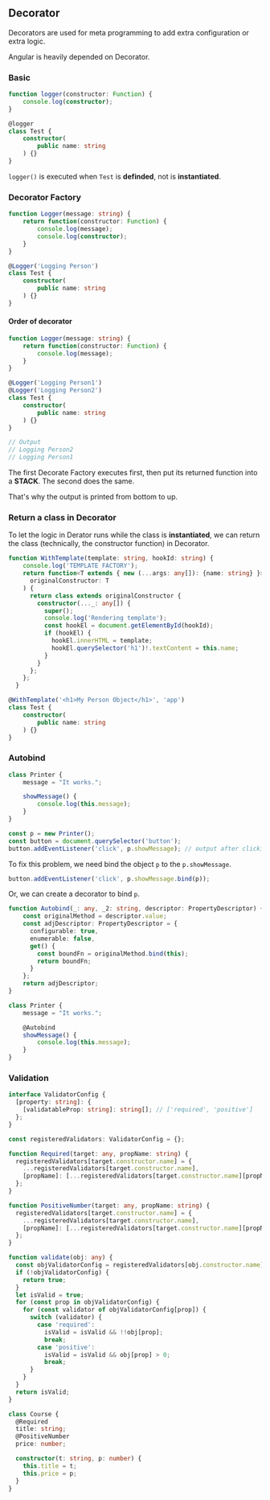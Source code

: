 ## Decorator

Decorators are used for meta programming to add extra configuration or extra logic.

Angular is heavily depended on Decorator.

### Basic

```typescript
function logger(constructor: Function) {
    console.log(constructor);
}

@logger
class Test {
    constructor(
        public name: string
    ) {}
}
```

`logger()` is executed when `Test` is **definded**, not is **instantiated**.

### Decorator Factory

```typescript
function Logger(message: string) {
    return function(constructor: Function) {
        console.log(message);
        console.log(constructor);
    }
}

@Logger('Logging Person')
class Test {
    constructor(
        public name: string
    ) {}
}
```

#### Order of decorator

```typescript
function Logger(message: string) {
    return function(constructor: Function) {
        console.log(message);
    }
}

@Logger('Logging Person1')
@Logger('Logging Person2')
class Test {
    constructor(
        public name: string
    ) {}
}

// Output
// Logging Person2
// Logging Person1
```
The first Decorate Factory executes first, then put its returned function into a **STACK**. The second does the same.

That's why the output is printed from bottom to up.

### Return a class in Decorator

To let the logic in Derator runs while the class is **instantiated**, we can return the class (technically, the constructor function) in Decorator.

```typescript
function WithTemplate(template: string, hookId: string) {
    console.log('TEMPLATE FACTORY');
    return function<T extends { new (...args: any[]): {name: string} }>(
      originalConstructor: T
    ) {
      return class extends originalConstructor {
        constructor(..._: any[]) {
          super();
          console.log('Rendering template');
          const hookEl = document.getElementById(hookId);
          if (hookEl) {
            hookEl.innerHTML = template;
            hookEl.querySelector('h1')!.textContent = this.name;
          }
        }
      };
    };
  }

@WithTemplate('<h1>My Person Object</h1>', 'app')
class Test {
    constructor(
        public name: string
    ) {}
}
```

### Autobind

```typescript
class Printer {
    message = "It works.";

    showMessage() {
        console.log(this.message);
    }
}

const p = new Printer();
const button = document.querySelector('button');
button.addEventListener('click', p.showMessage); // output after clicking: undefined.
```

To fix this problem, we need bind the object `p` to the `p.showMessage`.

```typescript
button.addEventListener('click', p.showMessage.bind(p));
```

Or, we can create a decorator to bind `p`.

```typescript
function Autobind(_: any, _2: string, descriptor: PropertyDescriptor) {
    const originalMethod = descriptor.value;
    const adjDescriptor: PropertyDescriptor = {
      configurable: true,
      enumerable: false,
      get() {
        const boundFn = originalMethod.bind(this);
        return boundFn;
      }
    };
    return adjDescriptor;
}

class Printer {
    message = "It works.";

    @Autobind
    showMessage() {
        console.log(this.message);
    }
}
```

### Validation

```typescript
interface ValidatorConfig {
  [property: string]: {
    [validatableProp: string]: string[]; // ['required', 'positive']
  };
}

const registeredValidators: ValidatorConfig = {};

function Required(target: any, propName: string) {
  registeredValidators[target.constructor.name] = {
    ...registeredValidators[target.constructor.name],
    [propName]: [...registeredValidators[target.constructor.name][propName], 'required']
  };
}

function PositiveNumber(target: any, propName: string) {
  registeredValidators[target.constructor.name] = {
    ...registeredValidators[target.constructor.name],
    [propName]: [...registeredValidators[target.constructor.name][propName], 'positive']
  };
}

function validate(obj: any) {
  const objValidatorConfig = registeredValidators[obj.constructor.name];
  if (!objValidatorConfig) {
    return true;
  }
  let isValid = true;
  for (const prop in objValidatorConfig) {
    for (const validator of objValidatorConfig[prop]) {
      switch (validator) {
        case 'required':
          isValid = isValid && !!obj[prop];
          break;
        case 'positive':
          isValid = isValid && obj[prop] > 0;
          break;
      }
    }
  }
  return isValid;
}

class Course {
  @Required
  title: string;
  @PositiveNumber
  price: number;

  constructor(t: string, p: number) {
    this.title = t;
    this.price = p;
  }
}
```

